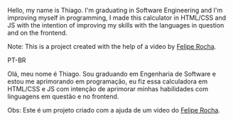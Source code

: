 Hello, my name is Thiago. I'm graduating in Software Engineering and I'm improving myself in programming, I made this calculator in HTML/CSS and JS with the intention of improving my skills with the languages in question and on the frontend.

Note: This is a project created with the help of a video by <a href="https://www.youtube.com/c/dicasparadevs">Felipe Rocha</a>.

PT-BR

Olá, meu nome é Thiago. Sou graduando em Engenharia de Software e estou me aprimorando em programação, eu fiz essa calculadora em HTML/CSS e JS com intenção de aprimorar minhas habilidades com linguagens em questão e no frontend.

Obs: Este é um projeto criado com a ajuda de um vídeo do <a href="https://www.youtube.com/c/dicasparadevs">Felipe Rocha</a>.